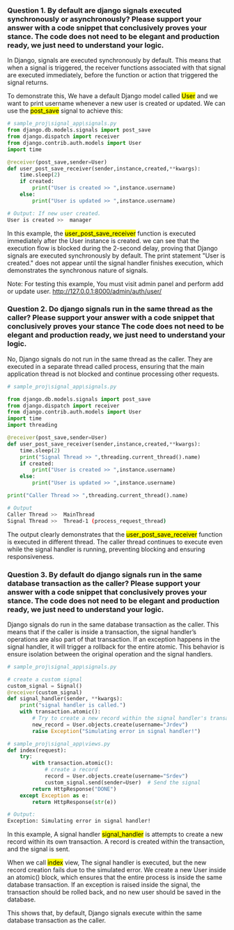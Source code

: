 ### Question 1. By default are django signals executed synchronously or asynchronously? Please support your answer with a code snippet that conclusively proves your stance. The code does not need to be elegant and production ready, we just need to understand your logic.

In Django, signals are executed synchronously by default. This means that when a signal is triggered, the receiver functions associated with that signal are executed immediately, before the function or action that triggered the signal returns.

To demonstrate this, We have a default Django model called <mark>User</mark> and we want to print username whenever a new user is created or updated. We can use the <mark>post_save</mark> signal to achieve this:

```python
# sample_proj\signal_app\signals.py
from django.db.models.signals import post_save
from django.dispatch import receiver
from django.contrib.auth.models import User
import time

@receiver(post_save,sender=User)
def user_post_save_receiver(sender,instance,created,**kwargs):
    time.sleep(2)
    if created:
        print("User is created >> ",instance.username)
    else:
        print("User is updated >> ",instance.username)
```
```bash
# Output: If new user created.
User is created >>  manager
```

In this example, the <mark>user_post_save_receiver</mark> function is executed immediately after the User instance is created. we can see that the execution flow is blocked during the 2-second delay, proving that Django signals are executed synchronously by default. The print statement "User is created." does not appear until the signal handler finishes execution, which demonstrates the synchronous nature of signals.

Note: For testing this example, You must visit admin panel and perform add or update user. http://127.0.0.1:8000/admin/auth/user/

### Question 2. Do django signals run in the same thread as the caller? Please support your answer with a code snippet that conclusively proves your stance The code does not need to be elegant and production ready, we just need to understand your logic.

No, Django signals do not run in the same thread as the caller. They are executed in a separate thread called process, ensuring that the main application thread is not blocked and continue processing other requests.

```python
# sample_proj\signal_app\signals.py

from django.db.models.signals import post_save
from django.dispatch import receiver
from django.contrib.auth.models import User
import time
import threading

@receiver(post_save,sender=User)
def user_post_save_receiver(sender,instance,created,**kwargs):
    time.sleep(2)
    print("Signal Thread >> ",threading.current_thread().name)
    if created:
        print("User is created >> ",instance.username)
    else:
        print("User is updated >> ",instance.username)

print("Caller Thread >> ",threading.current_thread().name)
```

```bash
# Output
Caller Thread >>  MainThread
Signal Thread >>  Thread-1 (process_request_thread)
```

The output clearly demonstrates that the <mark>user_post_save_receiver</mark> function is executed in different thread. The caller thread continues to execute even while the signal handler is running, preventing blocking and ensuring responsiveness.

### Question 3. By default do django signals run in the same database transaction as the caller? Please support your answer with a code snippet that conclusively proves your stance. The code does not need to be elegant and production ready, we just need to understand your logic.

Django signals do run in the same database transaction as the caller. This means that if the caller is inside a transaction, the signal handler’s operations are also part of that transaction. If an exception happens in the signal handler, it will trigger a rollback for the entire atomic. This behavior is ensure isolation between the original operation and the signal handlers.

``` python
# sample_proj\signal_app\signals.py

# create a custom signal
custom_signal = Signal()
@receiver(custom_signal)
def signal_handler(sender, **kwargs):
    print("signal handler is called.")
    with transaction.atomic():
        # Try to create a new record within the signal handler's transaction
        new_record = User.objects.create(username="Jrdev")
        raise Exception("Simulating error in signal handler!")

```
``` python 
# sample_proj\signal_app\views.py
def index(request):
    try:
        with transaction.atomic():
            # create a record
            record = User.objects.create(username="Srdev")
            custom_signal.send(sender=User)  # Send the signal
        return HttpResponse("DONE")
    except Exception as e:
        return HttpResponse(str(e))
```
``` Bash
# Output: 
Exception: Simulating error in signal handler!
```
In this example, A signal handler <mark>signal_handler</mark> is attempts to create a new record within its own transaction. A record is created within the transaction, and the signal is sent. 

When we call <mark>index</mark> view, The signal handler is executed, but the new record creation fails due to the simulated error. We create a new User inside an atomic() block, which ensures that the entire process is inside the same database transaction.
If an exception is raised inside the signal, the transaction should be rolled back, and no new user should be saved in the database.

This shows that, by default, Django signals execute within the same database transaction as the caller.